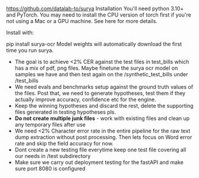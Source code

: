 https://github.com/datalab-to/surya
Installation
You'll need python 3.10+ and PyTorch. You may need to install the CPU version of torch first if you're not using a Mac or a GPU machine. See here for more details.

Install with:

pip install surya-ocr
Model weights will automatically download the first time you run surya.

- The goal is to achieve <2% CER against the test files in test_bills which has a mix of pdf, png files. Maybe finetune the surya ocr model on samples we have and then test again on the /synthetic_test_bills under /test_bills
- We need evals and benchmarks setup against the ground truth values of the files. Post that, we need to generate hypotheses, test them if they actually improve accuracy, confidence etc for the engine. 
- Keep the winning hypotheses and discard the rest, delete the supporting files generated in testing hypotheses pls. 
- **Do not create multiple junk files** - work with existing files and clean up any temporary files after use
- We need <2% Character error rate in the entire pipeline for the raw text dump extraction without post processing. Then lets focus on Word error rate and skip the field accuracy for now.
- Dont create a new testing file everytime keep one test file covering all our needs in /test subdirectory
- Make sure we carry out deployment testing for the fastAPI and make sure port 8080 is configured
